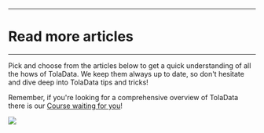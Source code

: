 ****
# Read more articles
---

Pick and choose from the articles below to get a quick understanding of all the hows of TolaData. We keep them always up to date, so don't hesitate and dive deep into TolaData tips and tricks!

Remember, if you're looking for a comprehensive overview of TolaData there is our [Course waiting for you](https://help.toladata.com/en/toladata-course/about-this-course.html)!

![](/assets_en/toc2.PNG)




